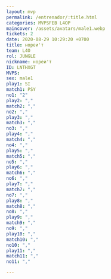 ```yaml
---
layout: mvp
permalink: /entrenador/:title.html
categories: MVPSFEB L4OP
maincover: /assets/avatars/male1.webp
tickets: 2
date: 2020-08-29 10:29:20 +0700
title: нореи'т
team: L4O
rol: JUNGLE
nickname: нореи'т
ID: LNTHXGT
MVPS: 
sex: male1
play1: SI
match1: PSY
no1: "2"
play2: ","
match2: ","
no2: ","
play3: ","
match3: ","
no3: ","
play4: ","
match4: ","
no4: ","
play5: ","
match5: ","
no5: ","
play6: ","
match6: ","
no6: ","
play7: ","
match7: ","
no7: ","
play8: ","
match8: ","
no8: ","
play9: ","
match9: ","
no9: ","
play10: ","
match10: ","
no10: ","
play11: ","
match11: ","
no11: ","

---
```

